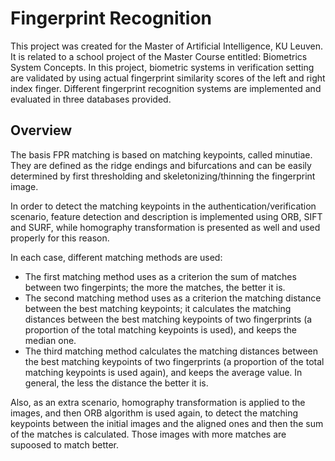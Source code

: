 # Fingerprint Recognition
This project was created for the Master of Artificial Intelligence, KU Leuven. It is related to a school project of the Master Course entitled: Biometrics System Concepts.
In this project, biometric systems in verification setting are validated by using actual fingerprint similarity scores of the left and right index finger.
Different fingerprint recognition systems are implemented and evaluated in three databases provided.

## Overview
The basis FPR matching is based on matching keypoints, called minutiae. 
They are defined as the ridge endings and bifurcations and can be easily determined by first thresholding and skeletonizing/thinning the fingerprint image.  

In order to detect the matching keypoints in the authentication/verification scenario, feature detection and description is implemented using ORB, SIFT and SURF, 
while homography transformation is presented as well and used properly for this reason. 

In each case, different matching methods are used: 
* The first matching method uses as a criterion the sum of matches between two fingerpints; the more the matches, the better it is. 
* The second matching method uses as a criterion the matching distance between the best matching keypoints; it calculates the matching distances between the best matching 
keypoints of two fingerprints (a proportion of the total matching keypoints is used), and keeps the median one. 
* The third matching method calculates the matching distances between the best matching keypoints of two fingerprints 
(a proportion of the total matching keypoints is used again), and keeps the average value. In general, the less the distance the better it is. 

Also, as an extra scenario, homography transformation is applied to the images, and then ORB algorithm is used again, to detect the matching keypoints between the initial images 
and the aligned ones and then the sum of the matches is calculated. Those images with more matches are supoosed to match better.

